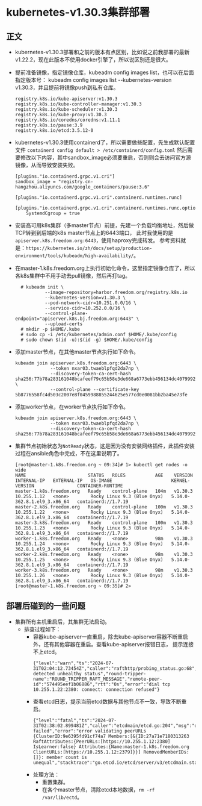 # kubernetes-v1.30.3集群部署


## 正文
- kubernetes-v1.30.3部署和之前的版本有点区别，比如说之前我部署的最新v1.22.2，现在此版本不使用docker引擎了，所以说区别还是很大。

- 提前准备镜像，指定镜像仓库，kubeadm config images list，也可以在后面指定版本号： 
  kubeadm config images list --kubernetes-version v1.30.3，并且提前将镜像push到私有仓库。
  ```shell
  registry.k8s.io/kube-apiserver:v1.30.3
  registry.k8s.io/kube-controller-manager:v1.30.3
  registry.k8s.io/kube-scheduler:v1.30.3
  registry.k8s.io/kube-proxy:v1.30.3
  registry.k8s.io/coredns/coredns:v1.11.1
  registry.k8s.io/pause:3.9
  registry.k8s.io/etcd:3.5.12-0
  ```
  
- kubernetes-v1.30.3使用containerd了，所以需要做些配置，先生成默认配置文件
  `containerd config default > /etc/containerd/config.toml`
  然后需要修改以下内容，其中sandbox_image必须要重启，否则则会去访问官方源镜像，从而导致安装失败。
  ```shell
  [plugins."io.containerd.grpc.v1.cri"]
  sandbox_image = "registry.cn-hangzhou.aliyuncs.com/google_containers/pause:3.6"
  
  [plugins."io.containerd.grpc.v1.cri".containerd.runtimes.runc]
    [plugins."io.containerd.grpc.v1.cri".containerd.runtimes.runc.options]
      SystemdCgroup = true
  ```

- 安装高可用k8s集群（多master节点）前提，先建一个负载均衡地址，然后做TCP转到到后端的k8s master节点上的6443端口， 
  此时我使用的是`apiserver.k8s.freedom.org:6443`，使用haproxy完成转发。
  参考资料就是：`https://kubernetes.io/zh/docs/setup/production-environment/tools/kubeadm/high-availability/`。

- 在master-1.k8s.freedom.org上执行初始化命令，这里指定镜像仓库了，所以各k8s集群中不用手动去pull镜像，然后再打tag。
  ```shell
    # kubeadm init \
             --image-repository=harbor.freedom.org/registry.k8s.io
             --kubernetes-version=v1.30.3 \
             --pod-network-cidr=10.251.0.0/16 \
             --service-cidr=10.252.0.0/16 \
             --control-plane-endpoint="apiserver.k8s.bj.freedom.org:6443" \
             --upload-certs
    # mkdir -p $HOME/.kube 
    # sudo cp -i /etc/kubernetes/admin.conf $HOME/.kube/config  
    # sudo chown $(id -u):$(id -g) $HOME/.kube/config
  ```
    
- 添加master节点，在其他master节点执行如下命令。
    ```shell
    kubeadm join apiserver.k8s.freedom.org:6443 \
                 --token nxar03.twaeblpfqd2da7np \
                 --discovery-token-ca-cert-hash sha256:77b78a283161048bcafeef79c65b58e3de668a6773ebb456134dc4079992754b \
                 --control-plane --certificate-key 5b8776558fc4d503c2007e8f0459988855244625e577cd0e0081bb2ba45e73fe
    ```

- 添加worker节点，在worker节点执行如下命令。
    ```shell
    kubeadm join apiserver.k8s.freedom.org:6443 \
                 --token nxar03.twaeblpfqd2da7np \
                 --discovery-token-ca-cert-hash sha256:77b78a283161048bcafeef79c65b58e3de668a6773ebb456134dc4079992754b
    ```

- 集群节点初始状态为`NotReady`状态，这是因为没有安装网络插件，此插件安装过程在ansible角色中完成，不在这里说明了。
    ```shell
    [root@master-1.k8s.freedom.org ~ 09:34]# 1> kubectl get nodes -o wide
    NAME                       STATUS   ROLES           AGE    VERSION   INTERNAL-IP   EXTERNAL-IP   OS-IMAGE                      KERNEL-VERSION                CONTAINER-RUNTIME
    master-1.k8s.freedom.org   Ready    control-plane   104m   v1.30.3   10.255.1.12   <none>        Rocky Linux 9.3 (Blue Onyx)   5.14.0-362.8.1.el9_3.x86_64   containerd://1.7.19
    master-2.k8s.freedom.org   Ready    control-plane   100m   v1.30.3   10.255.1.22   <none>        Rocky Linux 9.3 (Blue Onyx)   5.14.0-362.8.1.el9_3.x86_64   containerd://1.7.19
    master-3.k8s.freedom.org   Ready    control-plane   100m   v1.30.3   10.255.1.23   <none>        Rocky Linux 9.3 (Blue Onyx)   5.14.0-362.8.1.el9_3.x86_64   containerd://1.7.19
    worker-1.k8s.freedom.org   Ready    <none>          98m    v1.30.3   10.255.1.24   <none>        Rocky Linux 9.3 (Blue Onyx)   5.14.0-362.8.1.el9_3.x86_64   containerd://1.7.19
    worker-2.k8s.freedom.org   Ready    <none>          98m    v1.30.3   10.255.1.25   <none>        Rocky Linux 9.3 (Blue Onyx)   5.14.0-362.8.1.el9_3.x86_64   containerd://1.7.19
    worker-3.k8s.freedom.org   Ready    <none>          98m    v1.30.3   10.255.1.26   <none>        Rocky Linux 9.3 (Blue Onyx)   5.14.0-362.8.1.el9_3.x86_64   containerd://1.7.19
    [root@master-1.k8s.freedom.org ~ 09:35]# 2> 
    ```

## 部署后碰到的一些问题
- 集群所有主机重启后，其集群无法启动。
  - 排查过程如下：
    - 容器kube-apiserver一直重启，除去kube-apiserver容器不断重启外，还有其他容器在重启。查看kube-apiserver报错日志，
      提示连接不上etcd。
      ```shell
      {"level":"warn","ts":"2024-07-31T02:04:12.73454Z","caller":"rafthttp/probing_status.go:68","msg":"prober detected unhealthy status","round-tripper-name":"ROUND_TRIPPER_RAFT_MESSAGE","remote-peer-id":"574495eef1b06886","rtt":"0s","error":"dial tcp 10.255.1.22:2380: connect: connection refused"}
      ```
    - 查看etcd日志，提示当前etcd数据与其他节点不一致，导致不断重启。
      ```shell
      {"level":"fatal","ts":"2024-07-31T02:38:02.899481Z","caller":"etcdmain/etcd.go:204","msg":"discovery failed","error":"error validating peerURLs {ClusterID:9e6395fd91cf74a7 Members:[&{ID:27a71e7180313263 RaftAttributes:{PeerURLs:[https://10.255.1.12:2380] IsLearner:false} Attributes:{Name:master-1.k8s.freedom.org ClientURLs:[https://10.255.1.12:2379]}}] RemovedMemberIDs:[]}: member count is unequal","stacktrace":"go.etcd.io/etcd/server/v3/etcdmain.startEtcdOrProxyV2\n\tgo.etcd.io/etcd/server/v3/etcdmain/etcd.go:204\ngo.etcd.io/etcd/server/v3/etcdmain.Main\n\tgo.etcd.io/etcd/server/v3/etcdmain/main.go:40\nmain.main\n\tgo.etcd.io/etcd/server/v3/main.go:31\nruntime.main\n\truntime/proc.go:250"}
      ```
    - 处理方法：
      - 重置集群。
      - 在各个master节点，清除etcd本地数据，`rm -rf /var/lib/ectd`。